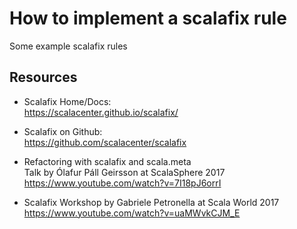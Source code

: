 # How to implement a scalafix rule
  
Some example scalafix rules

## Resources

- Scalafix Home/Docs:<br/>
  https://scalacenter.github.io/scalafix/

- Scalafix on Github:<br/>
  https://github.com/scalacenter/scalafix

- Refactoring with scalafix and scala.meta<br/>
  Talk by Ólafur Páll Geirsson at ScalaSphere 2017<br/>
  https://www.youtube.com/watch?v=7I18pJ6orrI

- Scalafix Workshop by Gabriele Petronella at Scala World 2017<br/>
  https://www.youtube.com/watch?v=uaMWvkCJM_E
